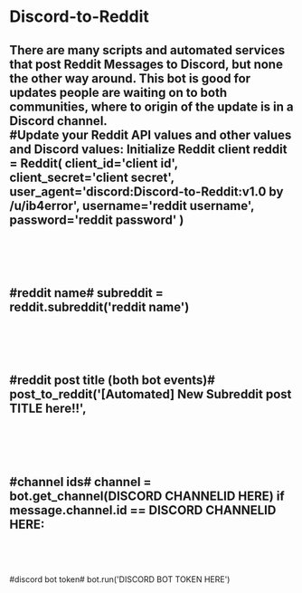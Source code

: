 # Discord-to-Reddit
There are many scripts and automated services that post Reddit Messages to Discord, but none the other way around. This bot is good for updates people are waiting on to both communities, where to origin of the update is in a Discord channel.
<br>
#Update your Reddit API values and other values and Discord values:
Initialize Reddit client
reddit = Reddit(
    client_id='client id',
    client_secret='client secret',
    user_agent='discord:Discord-to-Reddit:v1.0 by /u/ib4error',
    username='reddit username',
    password='reddit password'
)
<br><br> 
---------------
<br><br>
#reddit name#
subreddit = reddit.subreddit('reddit name')
<br><br>
---------------
<br><br>
#reddit post title (both bot events)#
post_to_reddit('[Automated] New Subreddit post TITLE here!!',
<br><br>
----------------
<br><br>
#channel ids#
channel = bot.get_channel(DISCORD CHANNELID HERE)
if message.channel.id == DISCORD CHANNELID HERE:
<br><br>
----------------
<br><br>
#discord bot token#
bot.run('DISCORD BOT TOKEN HERE')
